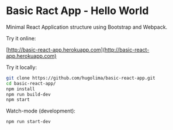 # Basic Ract App - Hello World

Minimal React Application structure using Bootstrap and Webpack.

Try it online:

[http://basic-react-app.herokuapp.com](http://basic-react-app.herokuapp.com)

Try it locally:

```sh
git clone https://github.com/hugolima/basic-react-app.git
cd basic-react-app/
npm install
npm run build-dev
npm start
```

Watch-mode (development):

```sh
npm run start-dev
```
